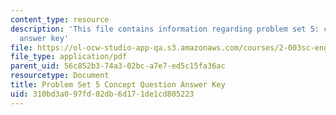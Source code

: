```yaml
---
content_type: resource
description: 'This file contains information regarding problem set 5: concept question
  answer key'
file: https://ol-ocw-studio-app-qa.s3.amazonaws.com/courses/2-003sc-engineering-dynamics-fall-2011/310bd3a097fd02db6d171de1cd805223_MIT2_003SCF11_pset5CoSol.pdf
file_type: application/pdf
parent_uid: 56c852b3-74a3-02bc-a7e7-ed5c15fa36ac
resourcetype: Document
title: Problem Set 5 Concept Question Answer Key
uid: 310bd3a0-97fd-02db-6d17-1de1cd805223
---
```

